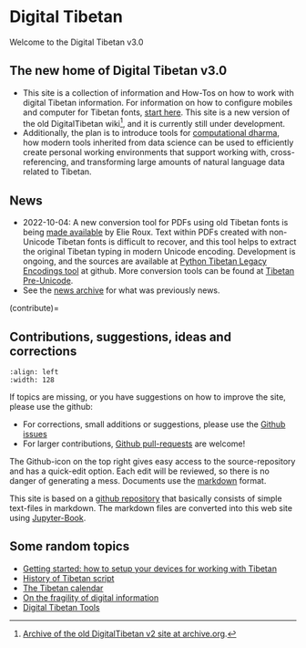 # Digital Tibetan

Welcome to the Digital Tibetan v3.0

## The new home of Digital Tibetan v3.0

- This site is a collection of information and How-Tos on how to work with digital Tibetan information. For information on how to configure mobiles and computer for Tibetan fonts, [start here](docs/devices_tibetan.md). This site is a new version of the old DigitalTibetan wiki[^ref_old_site], and it is currently still under development.
- Additionally, the plan is to introduce tools for [computational dharma](docs/computational_dharma.ipynb), how modern tools inherited from data science can be used to efficiently create personal working environments that support working with, cross-referencing, and transforming large amounts of natural language data related to Tibetan. 

[^ref_old_site]: [Archive of the old DigitalTibetan v2 site at archive.org](https://web.archive.org/web/20210502044931/http://www.digitaltibetan.org/index.php/Digital_Tibetan).

## News

- 2022-10-04: A new conversion tool for PDFs using old Tibetan fonts is being [made available](https://github.com/buda-base/py-tiblegenc) by Elie Roux. Text within PDFs created with non-Unicode Tibetan fonts is difficult to recover, and this tool helps to extract the original Tibetan typing in modern Unicode encoding. Development is ongoing, and the sources are available at [Python Tibetan Legacy Encodings tool](https://github.com/buda-base/py-tiblegenc) at github. More conversion tools can be found at [Tibetan Pre-Unicode](docs/tibetan_pre_unicode.md).
- See the [news archive](docs/news/_news_archive.md) for what was previously news.

(contribute)=
## Contributions, suggestions, ideas and corrections

```{image} Images/quick_edit.jpg
:align: left
:width: 128
```

If topics are missing, or you have suggestions on how to improve the site, please use the github:

- For corrections, small additions or suggestions, please use the [Github issues](https://github.com/DigitalTibetan/DigitalTibetan/issues)
- For larger contributions, [Github pull-requests](https://github.com/DigitalTibetan/DigitalTibetan/pulls) are welcome!

The Github-icon on the top right gives easy access to the source-repository and has a quick-edit option. Each edit will be reviewed, so there is no danger of generating a mess. Documents use the [markdown](https://docs.github.com/en/get-started/writing-on-github/getting-started-with-writing-and-formatting-on-github/basic-writing-and-formatting-syntax) format.

This site is based on a [github repository](https://github.com/DigitalTibetan/DigitalTibetan) that basically consists of simple text-files in markdown. The markdown files are converted into this web site using [Jupyter-Book](https://jupyterbook.org/en/stable/index.html).

## Some random topics

- [Getting started: how to setup your devices for working with Tibetan](docs/devices_tibetan.md)
- [History of Tibetan script](docs/tibetan_script_history.md)
- [The Tibetan calendar](docs/tibetan_calendar.md)
- [On the fragility of digital information](docs/digital_dharma_is_fragile.md)
- [Digital Tibetan Tools](docs/digital_tibetan_tools.md)
